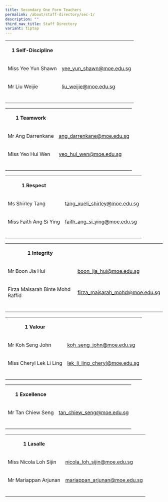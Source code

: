 ```yaml
---
title: Secondary One Form Teachers
permalink: /about/staff-directory/sec-1/
description: ""
third_nav_title: Staff Directory
variant: tiptap
---
```

<table style="minWidth: 50px">
<colgroup>
<col>
<col>
</colgroup>
<tbody>
<tr>
<th rowspan="1" colspan="1">
<p>1 Self-Discipline</p>
</th>
<th rowspan="1" colspan="1">
<p></p>
</th>
</tr>
<tr>
<td rowspan="1" colspan="1">
<p>Miss Yee Yun Shawn</p>
</td>
<td rowspan="1" colspan="1">
<p><a href="mailto:yee_yun_shawn@moe.edu.sg" rel="noopener nofollow" target="_blank">yee_yun_shawn@moe.edu.sg</a>
</p>
</td>
</tr>
<tr>
<td rowspan="1" colspan="1">
<p>Mr Liu Weijie</p>
</td>
<td rowspan="1" colspan="1">
<p><a href="mailto:liu_weijie@moe.edu.sg" rel="noopener nofollow" target="_blank">liu_weijie@moe.edu.sg</a>
</p>
</td>
</tr>
<tr>
<td rowspan="1" colspan="1">
<p></p>
</td>
<td rowspan="1" colspan="1">
<p></p>
</td>
</tr>
</tbody>
</table>
<table style="minWidth: 50px">
<colgroup>
<col>
<col>
</colgroup>
<tbody>
<tr>
<th rowspan="1" colspan="1">
<p>1 Teamwork</p>
</th>
<th rowspan="1" colspan="1">
<p></p>
</th>
</tr>
<tr>
<td rowspan="1" colspan="1">
<p>Mr Ang Darrenkane</p>
</td>
<td rowspan="1" colspan="1">
<p><a href="mailto:ang_darrenkane@moe.edu.sg" rel="noopener nofollow" target="_blank">ang_darrenkane@moe.edu.sg</a>
</p>
</td>
</tr>
<tr>
<td rowspan="1" colspan="1">
<p>Miss Yeo Hui Wen</p>
</td>
<td rowspan="1" colspan="1">
<p><a href="mailto:yeo_hui_wen@moe.edu.sg" rel="noopener nofollow" target="_blank">yeo_hui_wen@moe.edu.sg</a>
</p>
</td>
</tr>
<tr>
<td rowspan="1" colspan="1">
<p></p>
</td>
<td rowspan="1" colspan="1">
<p></p>
</td>
</tr>
</tbody>
</table>
<table style="minWidth: 50px">
<colgroup>
<col>
<col>
</colgroup>
<tbody>
<tr>
<th rowspan="1" colspan="1">
<p>1 Respect</p>
</th>
<th rowspan="1" colspan="1">
<p></p>
</th>
</tr>
<tr>
<td rowspan="1" colspan="1">
<p>Ms Shirley Tang</p>
</td>
<td rowspan="1" colspan="1">
<p><a href="mailto:tang_xueli_shirley@moe.edu.sg" rel="noopener nofollow" target="_blank">tang_xueli_shirley@moe.edu.sg</a>
</p>
</td>
</tr>
<tr>
<td rowspan="1" colspan="1">
<p>Miss Faith Ang Si Ying</p>
</td>
<td rowspan="1" colspan="1">
<p><a href="mailto:faith_ang_si_ying@moe.edu.sg" rel="noopener nofollow" target="_blank">faith_ang_si_ying@moe.edu.sg</a>
</p>
</td>
</tr>
<tr>
<td rowspan="1" colspan="1">
<p></p>
</td>
<td rowspan="1" colspan="1">
<p></p>
</td>
</tr>
</tbody>
</table>
<table style="minWidth: 50px">
<colgroup>
<col>
<col>
</colgroup>
<tbody>
<tr>
<th rowspan="1" colspan="1">
<p>1 Integrity</p>
</th>
<th rowspan="1" colspan="1">
<p></p>
</th>
</tr>
<tr>
<td rowspan="1" colspan="1">
<p>Mr Boon Jia Hui</p>
</td>
<td rowspan="1" colspan="1">
<p><a href="mailto:boon_jia_hui@moe.edu.sg" rel="noopener nofollow" target="_blank">boon_jia_hui@moe.edu.sg</a>
</p>
</td>
</tr>
<tr>
<td rowspan="1" colspan="1">
<p>Firza Maisarah Binte Mohd Raffid</p>
</td>
<td rowspan="1" colspan="1">
<p><a href="mailto:firza_maisarah_mohd@moe.edu.sg" rel="noopener nofollow" target="_blank">firza_maisarah_mohd@moe.edu.sg</a>
</p>
</td>
</tr>
<tr>
<td rowspan="1" colspan="1">
<p></p>
</td>
<td rowspan="1" colspan="1">
<p></p>
</td>
</tr>
</tbody>
</table>
<table style="minWidth: 50px">
<colgroup>
<col>
<col>
</colgroup>
<tbody>
<tr>
<th rowspan="1" colspan="1">
<p>1 Valour</p>
</th>
<th rowspan="1" colspan="1">
<p></p>
</th>
</tr>
<tr>
<td rowspan="1" colspan="1">
<p>Mr Koh Seng John</p>
</td>
<td rowspan="1" colspan="1">
<p><a href="mailto:koh_seng_john@moe.edu.sg" rel="noopener nofollow" target="_blank">koh_seng_john@moe.edu.sg</a>
</p>
</td>
</tr>
<tr>
<td rowspan="1" colspan="1">
<p>Miss Cheryl Lek Li Ling</p>
</td>
<td rowspan="1" colspan="1">
<p><a href="mailto:lek_li_ling_cheryl@moe.edu.sg" rel="noopener nofollow" target="_blank">lek_li_ling_cheryl@moe.edu.sg</a>
</p>
</td>
</tr>
<tr>
<td rowspan="1" colspan="1">
<p></p>
</td>
<td rowspan="1" colspan="1">
<p></p>
</td>
</tr>
</tbody>
</table>
<table style="minWidth: 50px">
<colgroup>
<col>
<col>
</colgroup>
<tbody>
<tr>
<th rowspan="1" colspan="1">
<p>1 Excellence</p>
</th>
<th rowspan="1" colspan="1">
<p></p>
</th>
</tr>
<tr>
<td rowspan="1" colspan="1">
<p>Mr Tan Chiew Seng</p>
</td>
<td rowspan="1" colspan="1">
<p><a href="mailto:tan_chiew_seng@moe.edu.sg" rel="noopener nofollow" target="_blank">tan_chiew_seng@moe.edu.sg</a>
</p>
</td>
</tr>
<tr>
<td rowspan="1" colspan="1">
<p></p>
</td>
<td rowspan="1" colspan="1">
<p></p>
</td>
</tr>
</tbody>
</table>
<table style="minWidth: 50px">
<colgroup>
<col>
<col>
</colgroup>
<tbody>
<tr>
<th rowspan="1" colspan="1">
<p>1 Lasalle</p>
</th>
<th rowspan="1" colspan="1">
<p></p>
</th>
</tr>
<tr>
<td rowspan="1" colspan="1">
<p>Miss Nicola Loh Sijin</p>
</td>
<td rowspan="1" colspan="1">
<p><a href="mailto:nicola_loh_sijin@moe.edu.sg" rel="noopener nofollow" target="_blank">nicola_loh_sijin@moe.edu.sg</a>
</p>
</td>
</tr>
<tr>
<td rowspan="1" colspan="1">
<p>Mr Mariappan Arjunan</p>
</td>
<td rowspan="1" colspan="1">
<p><a href="mailto:mariappan_arjunan@moe.edu.sg" rel="noopener nofollow" target="_blank">mariappan_arjunan@moe.edu.sg</a>
</p>
</td>
</tr>
<tr>
<td rowspan="1" colspan="1">
<p></p>
</td>
<td rowspan="1" colspan="1">
<p></p>
</td>
</tr>
</tbody>
</table>
<p></p>